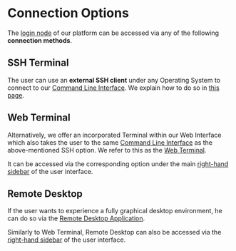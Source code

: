 # Connection Options

The [login node](overview.md) of our platform can be accessed via any of the following **connection methods**.

## SSH Terminal 

The user can use an **external SSH client** under any Operating System to connect to our [Command Line Interface](../../cli/overview.md). We explain how to do so in [this page](../../remote-connection/ssh.md).

## Web Terminal

Alternatively, we offer an incorporated Terminal within our Web Interface which also takes the user to the same [Command Line Interface](../../cli/overview.md) as the above-mentioned SSH option. We refer to this as the [Web Terminal](../../remote-connection/web-terminal.md).

It can be accessed via the corresponding option under the main [right-hand sidebar](../../ui/right-sidebar.md) of the user interface.

## Remote Desktop

If the user wants to experience a fully graphical desktop environment, he can do so via the [Remote Desktop Application](../../remote-connection/remote-desktop.md).

Similarly to Web Terminal, Remote Desktop can also be accessed via the [right-hand sidebar](../../ui/right-sidebar.md) of the user interface.
